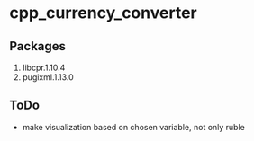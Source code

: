 # cpp_currency_converter


## Packages
1. libcpr.1.10.4
2. pugixml.1.13.0

## ToDo
- make visualization based on chosen variable, not  only ruble
